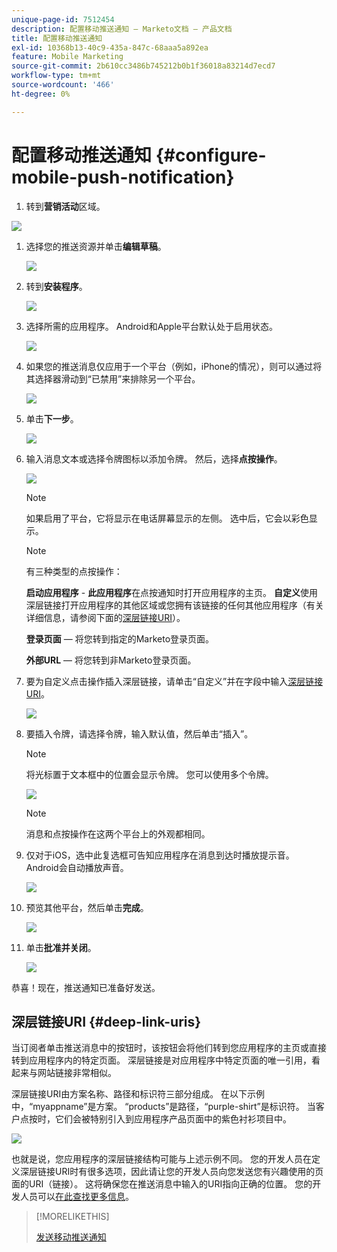 ```yaml
---
unique-page-id: 7512454
description: 配置移动推送通知 — Marketo文档 — 产品文档
title: 配置移动推送通知
exl-id: 10368b13-40c9-435a-847c-68aaa5a892ea
feature: Mobile Marketing
source-git-commit: 2b610cc3486b745212b0b1f36018a83214d7ecd7
workflow-type: tm+mt
source-wordcount: '466'
ht-degree: 0%

---
```


# 配置移动推送通知 {#configure-mobile-push-notification}

1. 转到&#x200B;**营销活动**&#x200B;区域。

![](assets/2fbf1ab6-2247-40c8-980d-be56b9d94890.png)

1. 选择您的推送资源并单击&#x200B;**编辑草稿**。

   ![](assets/image2016-8-23-16-3a49-3a48.png)

1. 转到&#x200B;**安装程序**。

   ![](assets/image2016-8-23-16-3a51-3a56.png)

1. 选择所需的应用程序。 Android和Apple平台默认处于启用状态。

   ![](assets/image2016-8-23-16-3a53-3a33.png)

1. 如果您的推送消息仅应用于一个平台（例如，iPhone的情况），则可以通过将其选择器滑动到“已禁用”来排除另一个平台。

   ![](assets/image2016-8-23-16-3a41-3a48.png)

1. 单击&#x200B;**下一步**。

   ![](assets/image2016-8-23-16-3a43-3a28.png)

1. 输入消息文本或选择令牌图标以添加令牌。 然后，选择&#x200B;**点按操作**。

   ![](assets/image2015-9-14-16-3a7-3a43.png)

   >[!NOTE]
   >
   >如果启用了平台，它将显示在电话屏幕显示的左侧。 选中后，它会以彩色显示。

   >[!NOTE]
   >
   >有三种类型的点按操作：
   >
   >**启动应用程序** - **此应用程序**&#x200B;在点按通知时打开应用程序的主页。 **自定义**&#x200B;使用深层链接打开应用程序的其他区域或您拥有该链接的任何其他应用程序（有关详细信息，请参阅下面的[深层链接URI](#Deeplink)）。
   >
   >**登录页面** — 将您转到指定的Marketo登录页面。
   >
   >**外部URL** — 将您转到非Marketo登录页面。

1. 要为自定义点击操作插入深层链接，请单击“自定义”并在字段中输入[深层链接URI](#Deeplink)。

   ![](assets/image2016-7-28-16-3a19-3a13.png)

1. 要插入令牌，请选择令牌，输入默认值，然后单击“插入”。

   >[!NOTE]
   >
   >将光标置于文本框中的位置会显示令牌。 您可以使用多个令牌。

   ![](assets/image2015-8-10-14-3a48-3a52.png)

   >[!NOTE]
   >
   >消息和点按操作在这两个平台上的外观都相同。

1. 仅对于iOS，选中此复选框可告知应用程序在消息到达时播放提示音。 Android会自动播放声音。

   ![](assets/ios-tap-and-notification-hand.png)

1. 预览其他平台，然后单击&#x200B;**完成**。

   ![](assets/image2015-9-14-16-3a12-3a34.png)

1. 单击&#x200B;**批准并关闭**。

   ![](assets/323dda12-0543-4558-8562-563eed5fa0e0.png)

恭喜！现在，推送通知已准备好发送。

## 深层链接URI {#deep-link-uris}

当订阅者单击推送消息中的按钮时，该按钮会将他们转到您应用程序的主页或直接转到应用程序内的特定页面。 深层链接是对应用程序中特定页面的唯一引用，看起来与网站链接非常相似。

深层链接URI由方案名称、路径和标识符三部分组成。 在以下示例中，“myappname”是方案。 “products”是路径，“purple-shirt”是标识符。 当客户点按时，它们会被特别引入到应用程序产品页面中的紫色衬衫项目中。

![](assets/image2016-7-29-12-3a49-3a1.png)

也就是说，您应用程序的深层链接结构可能与上述示例不同。 您的开发人员在定义深层链接URI时有很多选项，因此请让您的开发人员向您发送您有兴趣使用的页面的URI（链接）。 这将确保您在推送消息中输入的URI指向正确的位置。 您的开发人员可以[在此查找更多信息](https://experienceleague.adobe.com/en/docs/marketo-developer/marketo/mobile/enabling-deep-links-in-your-app)。

>[!MORELIKETHIS]
>
>[发送移动推送通知](/help/marketo/product-docs/mobile-marketing/push-notifications/send-a-mobile-push-notification.md)
